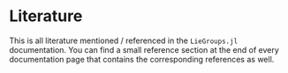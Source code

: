 # Literature

This is all literature mentioned / referenced in the `LieGroups.jl` documentation.
You can find a small reference section at the end of every documentation page
that contains the corresponding references as well.

```@bibliography
```